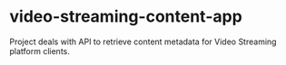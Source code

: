 # video-streaming-content-app
Project deals with API to retrieve content metadata for Video Streaming platform clients.
